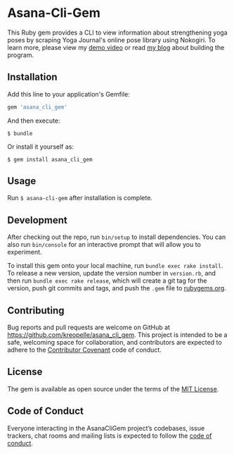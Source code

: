 # Asana-Cli-Gem

This Ruby gem provides a CLI to view information about strengthening yoga poses by scraping Yoga Journal's online pose library using Nokogiri. To learn more, please view my [demo video](https://youtu.be/J5LvpTjxERw) or read [my blog](http://kaylareopelle.com/building_the_cli_data_gem_project) about building the program.

## Installation

Add this line to your application's Gemfile:

```ruby
gem 'asana_cli_gem'
```

And then execute:

    $ bundle

Or install it yourself as:

    $ gem install asana_cli_gem

## Usage

Run `$ asana-cli-gem` after installation is complete.

## Development

After checking out the repo, run `bin/setup` to install dependencies. You can also run `bin/console` for an interactive prompt that will allow you to experiment.

To install this gem onto your local machine, run `bundle exec rake install`. To release a new version, update the version number in `version.rb`, and then run `bundle exec rake release`, which will create a git tag for the version, push git commits and tags, and push the `.gem` file to [rubygems.org](https://rubygems.org).

## Contributing

Bug reports and pull requests are welcome on GitHub at https://github.com/kreopelle/asana_cli_gem. This project is intended to be a safe, welcoming space for collaboration, and contributors are expected to adhere to the [Contributor Covenant](http://contributor-covenant.org) code of conduct.

## License

The gem is available as open source under the terms of the [MIT License](https://opensource.org/licenses/MIT).

## Code of Conduct

Everyone interacting in the AsanaCliGem project’s codebases, issue trackers, chat rooms and mailing lists is expected to follow the [code of conduct](https://github.com/'kreopelle'/asana_cli_gem/blob/master/CODE_OF_CONDUCT.md).
